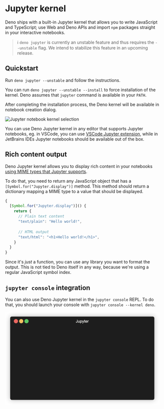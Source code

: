 # Jupyter kernel

Deno ships with a built-in Jupyter kernel that allows you to write JavaScript
and TypeScript; use Web and Deno APIs and import `npm` packages straight in your
interactive notebooks.

> ℹ️ `deno jupyter` is currently an unstable feature and thus requires the
> `--unstable` flag. We intend to stabilize this feature in an upcoming release.

## Quickstart

Run `deno jupyter --unstable` and follow the instructions.

You can run `deno jupyter --unstable --install` to force installation of the
kernel. Deno assumes that `jupyter` command is available in your `PATH`.

After completing the installation process, the Deno kernel will be available in
notebook creation dialog.

![Jupyter notebook kernel selection](../../images/jupyter-notebook.png)

You can use Deno Jupyter kernel in any editor that supports Jupyter notebooks,
eg. in VSCode, you can use
[VSCode Jupyter extension](https://marketplace.visualstudio.com/items?itemName=ms-toolsai.jupyter),
while in JetBrains IDEs Jupyter notebooks should be available out of the box.

## Rich content output

Deno Jupyter kernel allows you to display rich content in your notebooks
[using MIME types that Jupyter supports](https://docs.jupyter.org/en/latest/reference/mimetype.html).

To do that, you need to return any JavaScript object that has a
`[Symbol.for("Jupyter.display")]` method. This method should return a dictionary
mapping a MIME type to a value that should be displayed.

```ts
{
  [Symbol.for("Jupyter.display")]() {
    return {
      // Plain text content
      "text/plain": "Hello world!",

      // HTML output
      "text/html": "<h1>Hello world!</h1>",
    }
  }
}
```

Since it's _just_ a function, you can use any library you want to format the
output. This is not tied to Deno itself in any way, because we're using a
regular JavaScript symbol index.

## `jupyter console` integration

You can also use Deno Jupyter kernel in the `jupyter console` REPL. To do that,
you should launch your console with `jupyter console --kernel deno`.

![Using the Deno kernel in a CLI](../images/jupyter-cli.gif)
